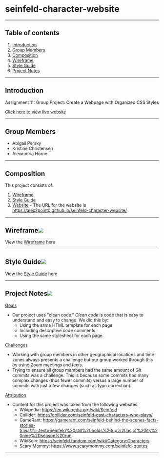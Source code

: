 # seinfeld-character-website
---

## Table of contents
1. [Introduction](#introduction)
2. [Group Members](#group-members)
3. [Composition](#composition)
4. [Wireframe](#wireframe)
5. [Style Guide](#style-guide)
6. [Project Notes](#project-notes)
---

## Introduction

Assignment 11: Group Project: Create a Webpage with Organized CSS Styles

[Click here to view live website](https://alex2point0.github.io/seinfeld-character-website/)

---

## Group Members

* Abigail Persky
* Kristine Christensen
* Alexandria Horne

---

## Composition

This project consists of:
1. [Wireframe](./wireframe) 
2. [Style Guide](./style-guide)
3. [Website](./website) -
The URL for the website is https://alex2point0.github.io/seinfeld-character-website/
---

## Wireframe[![](./docs/img/pin.svg)](#wireframe)

View the [Wireframe](Wireframe.pptx) here

---

## Style Guide[![](./docs/img/pin.svg)](#style-guide)
 
View the [Style Guide](Group5StyleGuide.pdf) here

---

## Project Notes[![](./docs/img/pin.svg)](#project-notes)
<u>Goals</u>
* Our project uses "clean code." <i>Clean code</i> is code that is easy to understand and easy to change.
We did this by:
    * Using the same HTML template for each page.
    * Including descriptive code comments
    * Using the same stylesheet for each page.


<u>Challenges</u>
* Working with group members in other geographical locations and time zones always presents a challenge but our group worked through this by using Zoom meetings and texts.
* Trying to ensure all group members had the same amount of Git commits was a challenge. This is because some commits had many complex changes (thus fewer commits) versus a large number of commits with just a few changes (such as typo correction).

<u>Attribution</u>
* Content for this project was taken from the following websites:
    * Wikipedia: https://en.wikipedia.org/wiki/Seinfeld
    * Collider: https://collider.com/seinfeld-cast-characters-who-plays/
    * GameRant: https://gamerant.com/seinfeld-behind-the-scenes-facts-stories-trivia/#:~:text=Seinfeld%20still%20holds%20up%20as,of%20its%20nine%2Dseason%20run.
    * WikiSein: https://seinfeld.fandom.com/wiki/Category:Characters 
    * Scary Mommy: https://www.scarymommy.com/seinfeld-quotes

---